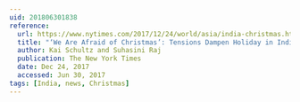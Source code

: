```yaml
---
uid: 201806301838
reference: 
  url: https://www.nytimes.com/2017/12/24/world/asia/india-christmas.html
  title: "‘We Are Afraid of Christmas’: Tensions Dampen Holiday in India"
  author: Kai Schultz and Suhasini Raj
  publication: The New York Times
  date: Dec 24, 2017
  accessed: Jun 30, 2017
tags: [India, news, Christmas]
---
```


